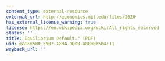 ```yaml
---
content_type: external-resource
external_url: http://economics.mit.edu/files/2620
has_external_license_warning: true
license: https://en.wikipedia.org/wiki/All_rights_reserved
status: ''
title: Equilibrium Default." (PDF)
uid: ea950500-5907-4834-90e0-a8800b5b4c11
wayback_url: ''
---
```

